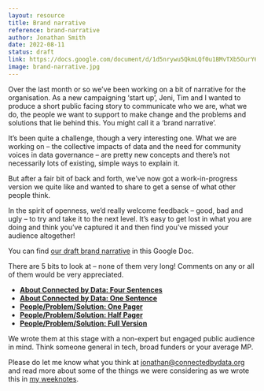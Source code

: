 ```yaml
---
layout: resource
title: Brand narrative
reference: brand-narrative
author: Jonathan Smith
date: 2022-08-11
status: draft
link: https://docs.google.com/document/d/1d5nrywu5QkmLQf0u1BMvTXb5OurY6koxZANyLihsd2M/edit#
image: brand-narrative.jpg
---
```

Over the last month or so we’ve been working on a bit of narrative for the organisation. As a new campaigning ‘start up’, Jeni, Tim and I wanted to produce a short public facing story to communicate who we are, what we do, the people we want to support to make change and the problems and solutions that lie behind this. You might call it a ‘brand narrative’.

It’s been quite a challenge, though a very interesting one. What we are working on – the collective impacts of data and the need for community voices in data governance – are pretty new concepts and there’s not necessarily lots of existing, simple ways to explain it.

But after a fair bit of back and forth, we’ve now got a work-in-progress version we quite like and wanted to share to get a sense of what other people think.

In the spirit of openness, we’d really welcome feedback – good, bad and ugly – to try and take it to the next level. It’s easy to get lost in what you are doing and think you’ve captured it and then find you’ve missed your audience altogether!

You can find [our draft brand narrative](https://docs.google.com/document/d/1d5nrywu5QkmLQf0u1BMvTXb5OurY6koxZANyLihsd2M/edit#) in this Google Doc.

There are 5 bits to look at – none of them very long! Comments on any or all of them would be very appreciated.

* **[About Connected by Data: Four Sentences](https://docs.google.com/document/d/1d5nrywu5QkmLQf0u1BMvTXb5OurY6koxZANyLihsd2M/edit#heading=h.mpnqmmwxrpmb)**
* **[About Connected by Data: One Sentence](https://docs.google.com/document/d/1d5nrywu5QkmLQf0u1BMvTXb5OurY6koxZANyLihsd2M/edit#heading=h.cyixmidcu89j)**
* **[People/Problem/Solution: One Pager](https://docs.google.com/document/d/1d5nrywu5QkmLQf0u1BMvTXb5OurY6koxZANyLihsd2M/edit#heading=h.mmoc0wwm4axd)**
* **[People/Problem/Solution: Half Pager](https://docs.google.com/document/d/1d5nrywu5QkmLQf0u1BMvTXb5OurY6koxZANyLihsd2M/edit#heading=h.8ounizfj03wj)**
* **[People/Problem/Solution: Full Version](https://docs.google.com/document/d/1d5nrywu5QkmLQf0u1BMvTXb5OurY6koxZANyLihsd2M/edit#heading=h.u7wcd2bpijet)**

We wrote them at this stage with a non-expert but engaged public audience in mind. Think someone general in tech, broad funders or your average MP.

Please do let me know what you think at [jonathan@connectedbydata.org](mailto:jonathan@connectedbydata.org) and read more about some of the things we were considering as we wrote this in [my weeknotes](https://connectedbydata.org/weeknotes/2022/08/11/jonathan-weeknotes).
